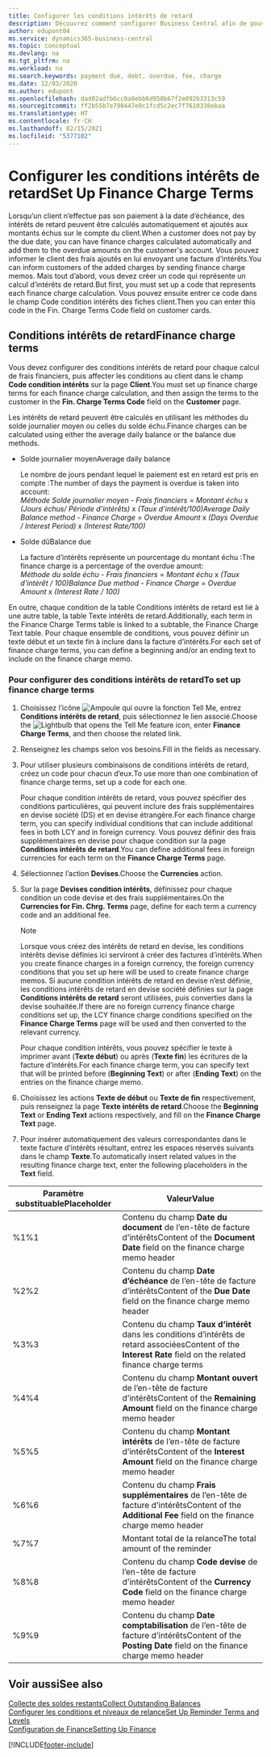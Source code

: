 ```yaml
---
title: Configurer les conditions intérêts de retard
description: Découvrez comment configurer Business Central afin de pouvoir informer les clients des frais supplémentaires en envoyant des factures d’intérêts.
author: edupont04
ms.service: dynamics365-business-central
ms.topic: conceptual
ms.devlang: na
ms.tgt_pltfrm: na
ms.workload: na
ms.search.keywords: payment due, debt, overdue, fee, charge
ms.date: 12/03/2020
ms.author: edupont
ms.openlocfilehash: dad02adfb6cc0a0ebb6d950b67f2e092b3313c59
ms.sourcegitcommit: ff2b55b7e790447e0c1fcd5c2ec7f7610338ebaa
ms.translationtype: HT
ms.contentlocale: fr-CH
ms.lasthandoff: 02/15/2021
ms.locfileid: "5377102"
---
```

# <a name="set-up-finance-charge-terms"></a><span data-ttu-id="8cca6-103">Configurer les conditions intérêts de retard</span><span class="sxs-lookup"><span data-stu-id="8cca6-103">Set Up Finance Charge Terms</span></span>

<span data-ttu-id="8cca6-104">Lorsqu’un client n’effectue pas son paiement à la date d’échéance, des intérêts de retard peuvent être calculés automatiquement et ajoutés aux montants échus sur le compte du client.</span><span class="sxs-lookup"><span data-stu-id="8cca6-104">When a customer does not pay by the due date, you can have finance charges calculated automatically and add them to the overdue amounts on the customer's account.</span></span> <span data-ttu-id="8cca6-105">Vous pouvez informer le client des frais ajoutés en lui envoyant une facture d’intérêts.</span><span class="sxs-lookup"><span data-stu-id="8cca6-105">You can inform customers of the added charges by sending finance charge memos.</span></span> <span data-ttu-id="8cca6-106">Mais tout d’abord, vous devez créer un code qui représente un calcul d’intérêts de retard.</span><span class="sxs-lookup"><span data-stu-id="8cca6-106">But first, you must set up a code that represents each finance charge calculation.</span></span> <span data-ttu-id="8cca6-107">Vous pouvez ensuite entrer ce code dans le champ Code condition intérêts des fiches client.</span><span class="sxs-lookup"><span data-stu-id="8cca6-107">Then you can enter this code in the Fin. Charge Terms Code field on customer cards.</span></span>  

## <a name="finance-charge-terms"></a><span data-ttu-id="8cca6-108">Conditions intérêts de retard</span><span class="sxs-lookup"><span data-stu-id="8cca6-108">Finance charge terms</span></span>

<span data-ttu-id="8cca6-109">Vous devez configurer des conditions intérêts de retard pour chaque calcul de frais financiers, puis affecter les conditions au client dans le champ **Code condition intérêts** sur la page **Client**.</span><span class="sxs-lookup"><span data-stu-id="8cca6-109">You must set up finance charge terms for each finance charge calculation, and then assign the terms to the customer in the **Fin. Charge Terms Code** field on the **Customer** page.</span></span>

<span data-ttu-id="8cca6-110">Les intérêts de retard peuvent être calculés en utilisant les méthodes du solde journalier moyen ou celles du solde échu.</span><span class="sxs-lookup"><span data-stu-id="8cca6-110">Finance charges can be calculated using either the average daily balance or the balance due methods.</span></span>

* <span data-ttu-id="8cca6-111">Solde journalier moyen</span><span class="sxs-lookup"><span data-stu-id="8cca6-111">Average daily balance</span></span>  
  
  <span data-ttu-id="8cca6-112">Le nombre de jours pendant lequel le paiement est en retard est pris en compte :</span><span class="sxs-lookup"><span data-stu-id="8cca6-112">The number of days the payment is overdue is taken into account:</span></span>  
  <span data-ttu-id="8cca6-113">*Méthode Solde journalier moyen* - *Frais financiers* = *Montant échu* x *(Jours échus/ Période d’intérêts)* x *(Taux d’intérêt/100)*</span><span class="sxs-lookup"><span data-stu-id="8cca6-113">*Average Daily Balance method* - *Finance Charge* = *Overdue Amount* x *(Days Overdue / Interest Period)* x *(Interest Rate/100)*</span></span>

* <span data-ttu-id="8cca6-114">Solde dû</span><span class="sxs-lookup"><span data-stu-id="8cca6-114">Balance due</span></span>  
  
  <span data-ttu-id="8cca6-115">La facture d’intérêts représente un pourcentage du montant échu :</span><span class="sxs-lookup"><span data-stu-id="8cca6-115">The finance charge is a percentage of the overdue amount:</span></span>  
  <span data-ttu-id="8cca6-116">*Méthode du solde échu* - *Frais financiers* = *Montant échu* x *(Taux d’intérêt / 100)*</span><span class="sxs-lookup"><span data-stu-id="8cca6-116">*Balance Due method* - *Finance Charge* = *Overdue Amount* x *(Interest Rate / 100)*</span></span>

<span data-ttu-id="8cca6-117">En outre, chaque condition de la table Conditions intérêts de retard est lié à une autre table, la table Texte intérêts de retard.</span><span class="sxs-lookup"><span data-stu-id="8cca6-117">Additionally, each term in the Finance Charge Terms table is linked to a subtable, the Finance Charge Text table.</span></span> <span data-ttu-id="8cca6-118">Pour chaque ensemble de conditions, vous pouvez définir un texte début et un texte fin à inclure dans la facture d’intérêts.</span><span class="sxs-lookup"><span data-stu-id="8cca6-118">For each set of finance charge terms, you can define a beginning and/or an ending text to include on the finance charge memo.</span></span>

### <a name="to-set-up-finance-charge-terms"></a><span data-ttu-id="8cca6-119">Pour configurer des conditions intérêts de retard</span><span class="sxs-lookup"><span data-stu-id="8cca6-119">To set up finance charge terms</span></span>

1. <span data-ttu-id="8cca6-120">Choisissez l’icône ![Ampoule qui ouvre la fonction Tell Me](media/ui-search/search_small.png "Dites-moi ce que vous voulez faire"), entrez **Conditions intérêts de retard**, puis sélectionnez le lien associé.</span><span class="sxs-lookup"><span data-stu-id="8cca6-120">Choose the ![Lightbulb that opens the Tell Me feature](media/ui-search/search_small.png "Tell me what you want to do") icon, enter **Finance Charge Terms**, and then choose the related link.</span></span>  
2. <span data-ttu-id="8cca6-121">Renseignez les champs selon vos besoins.</span><span class="sxs-lookup"><span data-stu-id="8cca6-121">Fill in the fields as necessary.</span></span>
3. <span data-ttu-id="8cca6-122">Pour utiliser plusieurs combinaisons de conditions intérêts de retard, créez un code pour chacun d’eux.</span><span class="sxs-lookup"><span data-stu-id="8cca6-122">To use more than one combination of finance charge terms, set up a code for each one.</span></span>

    <span data-ttu-id="8cca6-123">Pour chaque condition intérêts de retard, vous pouvez spécifier des conditions particulières, qui peuvent inclure des frais supplémentaires en devise société (DS) et en devise étrangère.</span><span class="sxs-lookup"><span data-stu-id="8cca6-123">For each finance charge term, you can specify individual conditions that can include additional fees in both LCY and in foreign currency.</span></span> <span data-ttu-id="8cca6-124">Vous pouvez définir des frais supplémentaires en devise pour chaque condition sur la page **Conditions intérêts de retard**.</span><span class="sxs-lookup"><span data-stu-id="8cca6-124">You can define additional fees in foreign currencies for each term on the **Finance Charge Terms** page.</span></span>
4. <span data-ttu-id="8cca6-125">Sélectionnez l’action **Devises**.</span><span class="sxs-lookup"><span data-stu-id="8cca6-125">Choose the **Currencies** action.</span></span>
5. <span data-ttu-id="8cca6-126">Sur la page **Devises condition intérêts**, définissez pour chaque condition un code devise et des frais supplémentaires.</span><span class="sxs-lookup"><span data-stu-id="8cca6-126">On the **Currencies for Fin. Chrg. Terms** page, define for each term a currency code and an additional fee.</span></span>

    > [!NOTE]  
    > <span data-ttu-id="8cca6-127">Lorsque vous créez des intérêts de retard en devise, les conditions intérêts devise définies ici serviront à créer des factures d’intérêts.</span><span class="sxs-lookup"><span data-stu-id="8cca6-127">When you create finance charges in a foreign currency, the foreign currency conditions that you set up here will be used to create finance charge memos.</span></span> <span data-ttu-id="8cca6-128">Si aucune condition intérêts de retard en devise n’est définie, les conditions intérêts de retard en devise société définies sur la page **Conditions intérêts de retard** seront utilisées, puis converties dans la devise souhaitée.</span><span class="sxs-lookup"><span data-stu-id="8cca6-128">If there are no foreign currency finance charge conditions set up, the LCY finance charge conditions specified on the **Finance Charge Terms** page will be used and then converted to the relevant currency.</span></span>

    <span data-ttu-id="8cca6-129">Pour chaque condition intérêts, vous pouvez spécifier le texte à imprimer avant (**Texte début**) ou après (**Texte fin**) les écritures de la facture d’intérêts.</span><span class="sxs-lookup"><span data-stu-id="8cca6-129">For each finance charge term, you can specify text that will be printed before (**Beginning Text**) or after (**Ending Text**) on the entries on the finance charge memo.</span></span>  
6. <span data-ttu-id="8cca6-130">Choisissez les actions **Texte de début** ou **Texte de fin** respectivement, puis renseignez la page **Texte intérêts de retard**.</span><span class="sxs-lookup"><span data-stu-id="8cca6-130">Choose the **Beginning Text** or **Ending Text** actions respectively, and fill on the **Finance Charge Text** page.</span></span>
7. <span data-ttu-id="8cca6-131">Pour insérer automatiquement des valeurs correspondantes dans le texte facture d’intérêts résultant, entrez les espaces réservés suivants dans le champ **Texte**.</span><span class="sxs-lookup"><span data-stu-id="8cca6-131">To automatically insert related values in the resulting finance charge text, enter the following placeholders in the **Text** field.</span></span>

|<span data-ttu-id="8cca6-132">Paramètre substituable</span><span class="sxs-lookup"><span data-stu-id="8cca6-132">Placeholder</span></span>|<span data-ttu-id="8cca6-133">Valeur</span><span class="sxs-lookup"><span data-stu-id="8cca6-133">Value</span></span>|  
|-----------------|-----------|  
|<span data-ttu-id="8cca6-134">%1</span><span class="sxs-lookup"><span data-stu-id="8cca6-134">%1</span></span>|<span data-ttu-id="8cca6-135">Contenu du champ **Date du document** de l’en-tête de facture d’intérêts</span><span class="sxs-lookup"><span data-stu-id="8cca6-135">Content of the **Document Date** field on the finance charge memo header</span></span>|  
|<span data-ttu-id="8cca6-136">%2</span><span class="sxs-lookup"><span data-stu-id="8cca6-136">%2</span></span>|<span data-ttu-id="8cca6-137">Contenu du champ **Date d’échéance** de l’en-tête de facture d’intérêts</span><span class="sxs-lookup"><span data-stu-id="8cca6-137">Content of the **Due Date** field on the finance charge memo header</span></span>|  
|<span data-ttu-id="8cca6-138">%3</span><span class="sxs-lookup"><span data-stu-id="8cca6-138">%3</span></span>|<span data-ttu-id="8cca6-139">Contenu du champ **Taux d’intérêt** dans les conditions d’intérêts de retard associées</span><span class="sxs-lookup"><span data-stu-id="8cca6-139">Content of the **Interest Rate** field on the related finance charge terms</span></span>|  
|<span data-ttu-id="8cca6-140">%4</span><span class="sxs-lookup"><span data-stu-id="8cca6-140">%4</span></span>|<span data-ttu-id="8cca6-141">Contenu du champ **Montant ouvert** de l’en-tête de facture d’intérêts</span><span class="sxs-lookup"><span data-stu-id="8cca6-141">Content of the **Remaining Amount** field on the finance charge memo header</span></span>|  
|<span data-ttu-id="8cca6-142">%5</span><span class="sxs-lookup"><span data-stu-id="8cca6-142">%5</span></span>|<span data-ttu-id="8cca6-143">Contenu du champ **Montant intérêts** de l’en-tête de facture d’intérêts</span><span class="sxs-lookup"><span data-stu-id="8cca6-143">Content of the **Interest Amount** field on the finance charge memo header</span></span>|  
|<span data-ttu-id="8cca6-144">%6</span><span class="sxs-lookup"><span data-stu-id="8cca6-144">%6</span></span>|<span data-ttu-id="8cca6-145">Contenu du champ **Frais supplémentaires** de l’en-tête de facture d’intérêts</span><span class="sxs-lookup"><span data-stu-id="8cca6-145">Content of the **Additional Fee** field on the finance charge memo header</span></span>|  
|<span data-ttu-id="8cca6-146">%7</span><span class="sxs-lookup"><span data-stu-id="8cca6-146">%7</span></span>|<span data-ttu-id="8cca6-147">Montant total de la relance</span><span class="sxs-lookup"><span data-stu-id="8cca6-147">The total amount of the reminder</span></span>|  
|<span data-ttu-id="8cca6-148">%8</span><span class="sxs-lookup"><span data-stu-id="8cca6-148">%8</span></span>|<span data-ttu-id="8cca6-149">Contenu du champ **Code devise** de l’en-tête de facture d’intérêts</span><span class="sxs-lookup"><span data-stu-id="8cca6-149">Content of the **Currency Code** field on the finance charge memo header</span></span>|  
|<span data-ttu-id="8cca6-150">%9</span><span class="sxs-lookup"><span data-stu-id="8cca6-150">%9</span></span>|<span data-ttu-id="8cca6-151">Contenu du champ **Date comptabilisation** de l’en-tête de facture d’intérêts</span><span class="sxs-lookup"><span data-stu-id="8cca6-151">Content of the **Posting Date** field on the finance charge memo header</span></span>|  

## <a name="see-also"></a><span data-ttu-id="8cca6-152">Voir aussi</span><span class="sxs-lookup"><span data-stu-id="8cca6-152">See also</span></span>

[<span data-ttu-id="8cca6-153">Collecte des soldes restants</span><span class="sxs-lookup"><span data-stu-id="8cca6-153">Collect Outstanding Balances</span></span>](receivables-collect-outstanding-balances.md)  
[<span data-ttu-id="8cca6-154">Configurer les conditions et niveaux de relance</span><span class="sxs-lookup"><span data-stu-id="8cca6-154">Set Up Reminder Terms and Levels</span></span>](finance-setup-reminders.md)  
[<span data-ttu-id="8cca6-155">Configuration de Finance</span><span class="sxs-lookup"><span data-stu-id="8cca6-155">Setting Up Finance</span></span>](finance-setup-finance.md)  


[!INCLUDE[footer-include](includes/footer-banner.md)]